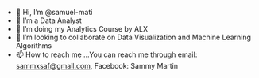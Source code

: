 - 👋 Hi, I’m @samuel-mati
- 👀 I’m a Data Analyst
- 🌱 I’m doing my Analytics Course by ALX
- 💞️ I’m looking to collaborate on Data Visualization and Machine Learning Algorithms
- 📫 How to reach me ...You can reach me through email: sammxsaf@gmail.com, Facebook: Sammy Martin 


<!---
samuel-mati/samuel-mati is a ✨ special ✨ repository because its `README.md` (this file) appears on your GitHub profile.
You can click the Preview link to take a look at your changes.
--->
